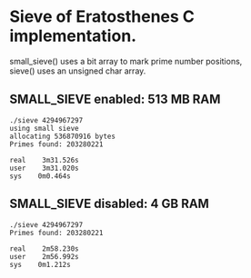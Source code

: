 Sieve of Eratosthenes C implementation.
=======================================

small_sieve() uses a bit array to mark prime number positions,  
sieve() uses an unsigned char array.


SMALL_SIEVE enabled: 513 MB RAM  
-------------------------------
```
./sieve 4294967297  
using small sieve  
allocating 536870916 bytes  
Primes found: 203280221  

real	3m31.526s
user	3m31.020s
sys	   0m0.464s
```

SMALL_SIEVE disabled: 4 GB RAM
------------------------------
```
./sieve 4294967297  
Primes found: 203280221  

real	2m58.230s
user	2m56.992s
sys	   0m1.212s
```
